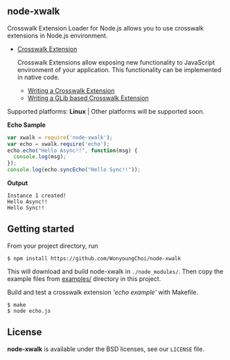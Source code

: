## node-xwalk
Crosswalk Extension Loader for Node.js allows you to use crosswalk extensions in Node.js environment.

* [Crosswalk Extension](https://github.com/crosswalk-project/crosswalk-website/wiki/Crosswalk-Extensions)

  Crosswalk Extensions allow exposing new functionality to JavaScript environment of your application. 
  This functionality can be implemented in native code.
  * [Writing a Crosswalk Extension](https://github.com/crosswalk-project/crosswalk-website/wiki/Writing-a-Crosswalk-Extension)
  * [Writing a GLib based Crosswalk Extension](https://github.com/crosswalk-project/crosswalk-website/wiki/Writing-a-glib-based-Crosswalk-Extension)

Supported platforms: **Linux** | Other platforms will be supported soon.

**Echo Sample**
```javascript
var xwalk = require('node-xwalk');
var echo = xwalk.require('echo');
echo.echo("Hello Async!!", function(msg) {
  console.log(msg);
});
console.log(echo.syncEcho("Hello Sync!!"));
```
**Output**
```
Instance 1 created!
Hello Async!!
Hello Sync!!
```

## Getting started
From your project directory, run
```
$ npm install https://github.com/WonyoungChoi/node-xwalk
```
This will download and build node-xwalk in ```./node_modules/```. 
Then copy the example files from [examples/](https://github.com/WonyoungChoi/node-xwalk/tree/master/examples) directory in this project.

Build and test a crosswalk extension *'echo example'* with Makefile.
```
$ make
$ node echo.js
```

## License

**node-xwalk** is available under the BSD licenses, see our `LICENSE` file.

